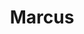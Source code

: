 ---
facebook: https://facebook.com/marcus
logohandle: marcus
sort: marcus
title: Marcus
twitter: https://x.com/Marcus
website: https://www.marcus.com/us/en
youtube: https://youtube.com/Marcus
---